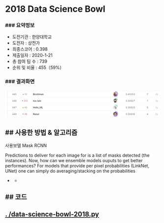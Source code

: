 # 2018 Data Science Bowl

### ### 요약정보

- 도전기관 : 한양대학교
- 도전자 : 상천가
- 최종스코어 : 0.398
- 제출일자 : 2020-1-21
- 총 참여 팀 수 : 739
- 순위 및 비율 : 455（59%)

### ### 결과화면

![leaderboard](./img/leaderboard.png)

## ## 사용한 방법 & 알고리즘

사용보델 Mask RCNN

Predictions to deliver for each image for is a list of masks detected (the instances). Now, how can we ensemble models ouputs to get better performances? For models that provide per pixel probabilities (LinkNet, UNet) one can simply do averaging/stacking on the probabilities

- - ```
    
    ```

## ## 코드

## [ . /data-science-bowl-2018.py](./data-science-bowl-2018.py)

